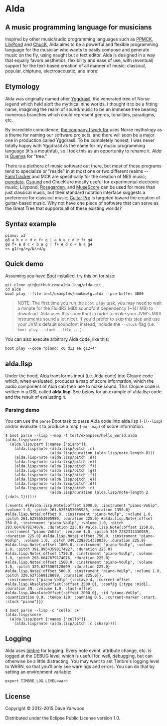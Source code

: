 # Alda

## A music programming language for musicians

Inspired by other music/audio programming languages such as [PPMCK][ppmck],
[LilyPond][lilypond] and [ChucK][chuck], Alda aims to be a
powerful and flexible programming language for the musician who wants to easily
compose and generate music on the fly, using naught but a text editor.
Alda is designed in a way that equally favors aesthetics, flexibility and
ease of use, with (eventual) support for the text-based creation of all manner
of music: classical, popular, chiptune, electroacoustic, and more!

## Etymology

Alda was originally named after [Yggdrasil][yggdrasil], the venerated tree of Norse legend which held aloft the mythical nine worlds. I thought it to be a fitting name, imagining the realm of sound/music to be an immense tree bearing numerous branches which could represent genres, tonalities, paradigms, etc.

By incredible coincidence, [the company I work for][adzerk] uses Norse mythology as a theme for naming our software projects, and there will soon be a major one in production called Yggdrasil. To be completely honest, I was never totally happy with Yggdrasil as the name for my music programming language (it's a mouthful), so I took this as an opportunity to rename it. *Alda* is [Quenya][quenya] for "tree."

There is a plethora of music software out there, but most of these
programs tend to specialize or "reside" in at most one or two different realms
-- [FamiTracker][famitracker] and MCK are specifically for the creation of NES
music; [puredata][pd], [Csound][csound] and ChucK are mostly useful for
experimental electronic music; Lilypond, [Rosegarden][rosegarden], and
[MuseScore][musescore] can be used for more than just classical music, but
their standard notation interface suggests a preference for classical music;
[Guitar Pro][guitarpro] is targeted toward the creation of guitar-based music. Why
not have one piece of software that can serve as the Great Tree that supports
all of these existing worlds?

[ppmck]: http://ppmck.wikidot.com/what-is-ppmck
[lilypond]: http://www.lilypond.org
[chuck]: http://chuck.cs.princeton.edu
[yggdrasil]: http://en.wikipedia.org/wiki/Yggdrasil
[adzerk]: http://www.adzerk.com
[quenya]: http://en.wikipedia.org/wiki/Quenya
[famitracker]: http://famitracker.com
[pd]: http://puredata.info
[csound]: http://www.csounds.com
[rosegarden]: http://www.rosegardenmusic.com
[musescore]: http://musescore.org
[guitarpro]: http://www.guitar-pro.com

## Syntax example

    piano: o3
    g8 a b > c d e f+ g | a b > c d e f+ g4
    g8 f+ e d c < b a g | f+ e d c < b a g4
    << g1/>g/>g/b/>d/g

## Quick demo

Assuming you have [Boot](http://www.boot-clj.com) installed, try this on for size:

    git clone git@github.com:alda-lang/alda.git
    cd alda
    boot play --file test/examples/awobmolg.alda --pre-buffer 3000

> NOTE: The first time you run the `boot play` task, you may need to wait a minute for the FluidR3 MIDI soundfont dependency (~141 MB) to download. Alda uses this soundfont in order to make your JVM's MIDI instruments sound a lot nicer. If you'd prefer to skip this step and use your JVM's default soundfont instead, include the `--stock` flag (i.e. `boot play --stock --file ...`).

You can also execute arbitrary Alda code, like this:

    boot play --code "piano: c6 d12 e6 g12~4"

## alda.lisp

Under the hood, Alda transforms input (i.e. Alda code) into Clojure code which, when evaluated, produces a map of score information, which the audio component of Alda can then use to make sound. This Clojure code is written in a DSL called **alda.lisp**. See below for an example of alda.lisp code and the result of evaluating it.

### Parsing demo

You can use the `parse` Boot task to parse Alda code into alda.lisp (`-l`/`--lisp`) and/or evaluate it to produce a map (`-m`/`--map`) of score information.

    $ boot parse --lisp --map -f test/examples/hello_world.alda
    (alda.lisp/score
      (alda.lisp/part {:names ["piano"]}
        (alda.lisp/note (alda.lisp/pitch :c)
                        (alda.lisp/duration (alda.lisp/note-length 8)))
        (alda.lisp/note (alda.lisp/pitch :d))
        (alda.lisp/note (alda.lisp/pitch :e))
        (alda.lisp/note (alda.lisp/pitch :f))
        (alda.lisp/note (alda.lisp/pitch :g))
        (alda.lisp/note (alda.lisp/pitch :f))
        (alda.lisp/note (alda.lisp/pitch :e))
        (alda.lisp/note (alda.lisp/pitch :d))
        (alda.lisp/note (alda.lisp/pitch :c)
                        (alda.lisp/duration (alda.lisp/note-length 2 {:dots 1})))))

    {:events #{#alda.lisp.Note{:offset 2000.0, :instrument "piano-VoUlp", :volume 1.0, :pitch 261.6255653005986, :duration 1350.0} #alda.lisp.Note{:offset 0, :instrument "piano-VoUlp", :volume 1.0, :pitch 261.6255653005986, :duration 225.0} #alda.lisp.Note{:offset 250.0, :instrument "piano-VoUlp", :volume 1.0, :pitch 293.6647679174076, :duration 225.0} #alda.lisp.Note{:offset 1250.0, :instrument "piano-VoUlp", :volume 1.0, :pitch 349.2282314330039, :duration 225.0} #alda.lisp.Note{:offset 750.0, :instrument "piano-VoUlp", :volume 1.0, :pitch 349.2282314330039, :duration 225.0} #alda.lisp.Note{:offset 1000.0, :instrument "piano-VoUlp", :volume 1.0, :pitch 391.99543598174927, :duration 225.0} #alda.lisp.Note{:offset 1750.0, :instrument "piano-VoUlp", :volume 1.0, :pitch 293.6647679174076, :duration 225.0} #alda.lisp.Note{:offset 1500.0, :instrument "piano-VoUlp", :volume 1.0, :pitch 329.6275569128699, :duration 225.0} #alda.lisp.Note{:offset 500.0, :instrument "piano-VoUlp", :volume 1.0, :pitch 329.6275569128699, :duration 225.0}},
     :instruments {"piano-VoUlp" {:octave 4, :current-offset #alda.lisp.AbsoluteOffset{:offset 3500.0}, :config {:type :midi}, :duration 3N, :volume 1.0, :last-offset #alda.lisp.AbsoluteOffset{:offset 2000.0}, :id "piano-VoUlp", :quantization 0.9, :tempo 120, :panning 0.5, :current-marker :start, :stock "piano"}}}

    $ boot parse --lisp -c 'cello: c+'
    (alda.lisp/score
      (alda.lisp/part {:names ["cello"]}
        (alda.lisp/note (alda.lisp/pitch :c :sharp))))

## Logging

Alda uses [timbre](https://github.com/ptaoussanis/timbre) for logging. Every note event, attribute change, etc. is logged at the DEBUG level, which is useful for, well, debugging, but can otherwise be a little distracting. You may want to set Timbre's logging level to WARN, so that you'll only see warnings and errors. You can do that by setting an environment variable:

    export TIMBRE_LOG_LEVEL=warn

## License

Copyright © 2012-2015 Dave Yarwood

Distributed under the Eclipse Public License version 1.0.
